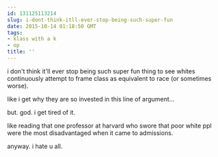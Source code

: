 ```yaml
---
id: 131125113214
slug: i-dont-think-itll-ever-stop-being-such-super-fun
date: 2015-10-14 01:18:50 GMT
tags:
- klass with a k
- op
title: ''
---
```

i don't think it'll ever stop being such super fun thing to see whites continuously attempt to frame class as equivalent to race (or sometimes worse).

like i get why they are so invested in this line of argument...

but. god. i get tired of it.

like reading that one professor at harvard who swore that poor white ppl were the most disadvantaged when it came to admissions.

anyway. i hate u all.